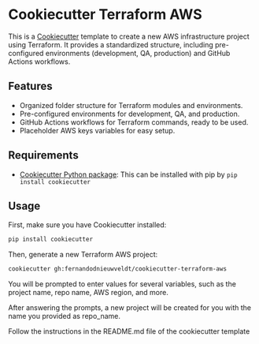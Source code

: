 # Cookiecutter Terraform AWS

This is a [Cookiecutter](https://github.com/cookiecutter/cookiecutter) template to create a new AWS infrastructure project using Terraform. It provides a standardized structure, including pre-configured environments (development, QA, production) and GitHub Actions workflows.

## Features

- Organized folder structure for Terraform modules and environments.
- Pre-configured environments for development, QA, and production.
- GitHub Actions workflows for Terraform commands, ready to be used.
- Placeholder AWS keys variables for easy setup.

## Requirements

- [Cookiecutter Python package](http://cookiecutter.readthedocs.org/en/latest/installation.html): This can be installed with pip by `pip install cookiecutter`

## Usage

First, make sure you have Cookiecutter installed:

```bash
pip install cookiecutter
```

Then, generate a new Terraform AWS project:

```bash
cookiecutter gh:fernandodnieuwveldt/cookiecutter-terraform-aws
```

You will be prompted to enter values for several variables, such as the project name, repo name, AWS region, and more.

After answering the prompts, a new project will be created for you with the name you provided as repo_name.

Follow the instructions in the README.md file of the cookiecutter template